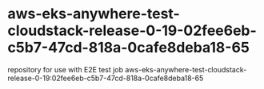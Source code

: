 # aws-eks-anywhere-test-cloudstack-release-0-19-02fee6eb-c5b7-47cd-818a-0cafe8deba18-65
repository for use with E2E test job aws-eks-anywhere-test-cloudstack-release-0-19:02fee6eb-c5b7-47cd-818a-0cafe8deba18-65
